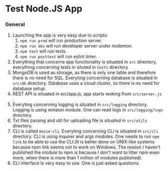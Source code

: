 # Test Node.JS App

### General
1. Launching the app is very easy due to scripts:
    1. ```npm run prod``` will run production server.
    1. ```npm run dev``` will run developer server under nodemon.
    1. ```npm test``` will run tests.
    1. ```npm run posttest``` will run eslint linter.
1. Everything that concerns app functionality is situated in ```src``` directory, everything concerning tests in situted in ```tests``` directory
1. MongoDB is used as storage, as there is only one table and therefore there is no need for SQL. Everyting concerning database is situated in ```src/db``` directory. Database uses a cloud cluster, so there is no need for database setup.
1. REST API is situated in src/app.js, app starts woking from ```src/server.js``` .
1. Everyting concerning logging is situated in ```src/logging``` directory. Logging is using winston module. One can read logs in ```src/logging/logs``` directory.
1. Txt files parsing and util for uploading file is situated in ```src/utils``` directory.
1. CLI is called ```movie-cli```. Everyting concerning CLI is situated in ```src/cli``` directory. CLI is using inquirer and args modules. One needs to run ```npm link``` to be able to use the CLI.(It is better done on UNIX-like systems because npm link seems not to work on Windows. The reason I haven't published the module to npm is because I don't want to litter npm even more, when there is more than 1 million of modules published).
1. CLI interface is very easy to use. One is just asked questions.